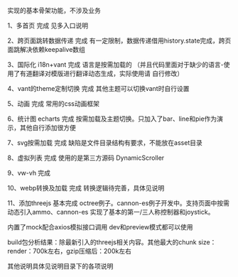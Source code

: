 实现的基本骨架功能，不涉及业务

1、多首页              完成 见多入口说明

2、跨页面跳转数据传递    完成 有一定限制，数据传递借用history.state完成，跨页面跳解决依赖keepalive数组

3、国际化 i18n+vant    完成 语言是按需加载的 （并且代码里面对于缺少的语言-使用了有道翻译对模版进行翻译动态生成，实际使用请 自行修改）

4、vant的theme定制切换  完成 其他主题可以切换vant时自行设置

5、动画                完成 常用的css动画框架

6、统计图 echarts      完成 按需加载及主题切换。只加入了bar、line和pie作为演示，其他自行添加很方便

7、svg按需加载         完成 缺陷是文件目录结构有要求，不能放在asset目录 

8、虚拟列表            完成 使用的是第三方源码 DynamicScroller

9、vw-vh              完成

10、webp转换及加载     完成  转换逻辑待完善，具体见说明

11、添加threejs       基本完成 octree例子。cannon-es例子开发中。支持页面中按需动态引入ammo、cannon-es
                     实现了基本的第一/三人称控制器和joystick。

内置了mock配合axios模拟接口调用  dev和preview模式都可以使用

build包分析结果：除最新引入的threejs相关内容。其他最大的chunk size：render：700k左右，gzip压缩后：200k左右

其他说明具体见说明目录下的各项说明
